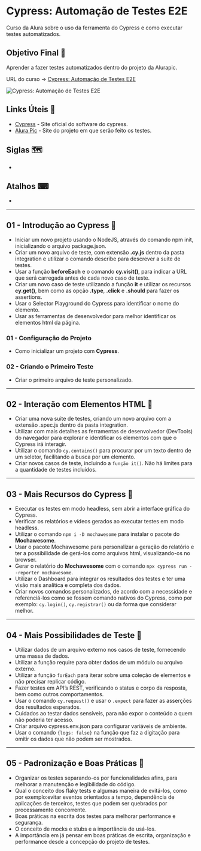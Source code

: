 # Cypress: Automação de Testes E2E

Curso da Alura sobre o uso da ferramenta do Cypress e como executar testes automatizados.

## Objetivo Final &#x1F3AF;

Aprender a fazer testes automatizados dentro do projeto da Alurapic.

URL do curso -> [Cypress: Automação de Testes E2E](https://cursos.alura.com.br/course/cypress-automacao-testes-e2e)

![Cypress: Automação de Testes E2E](https://www.alura.com.br/assets/api/share/curso-cypress-automacao-testes-e2e.png)

## Links Úteis &#x1F517;
* [Cypress](https://www.cypress.io/) - Site oficial do software do cypress.
* [Alura Pic](alura-fotos.herokuapp.com) - Site do projeto em que serão feito os testes.

## Siglas &#x1F5FA;
*

## Atalhos &#x2328;
*

***

## 01 - Introdução ao Cypress &#x1F516;
* Iniciar um novo projeto usando o NodeJS, através do comando npm init, inicializando o arquivo package.json.
* Criar um novo arquivo de teste, com extensão **.cy.js** dentro da pasta integration e utilizar o comando describe para descrever a suite de testes.
* Usar a função **beforeEach** e o comando **cy.visit()**, para indicar a URL que será carregada antes de cada novo caso de teste.
* Criar um novo caso de teste utilizando a função **it** e utilizar os recursos **cy.get()**, bem como as opção **.type**, **.click** e **.should** para fazer os assertions.
* Usar o Selector Playground do Cypress para identificar o nome do elemento.
* Usar as ferramentas de desenvolvedor para melhor identificar os elementos html da página.

### 01 - Configuração do Projeto
* Como inicializar um projeto com **Cypress**.

### 02 - Criando o Primeiro Teste
* Criar o primeiro arquivo de teste personalizado.

***

## 02 - Interação com Elementos HTML &#x1F516;
* Criar uma nova suite de testes, criando um novo arquivo com a extensão .spec.js dentro da pasta integration.
* Utilizar com mais detalhes as ferramentas de desenvolvedor (DevTools) do navegador para explorar e identificar os elementos com que o Cypress irá interagir.
* Utilizar o comando `cy.contains()` para procurar por um texto dentro de um seletor, facilitando a busca por um elemento.
* Criar novos casos de teste, incluindo a `função it()`. Não há limites para a quantidade de testes incluídos.

***

## 03 - Mais Recursos do Cypress &#x1F516;
* Executar os testes em modo headless, sem abrir a interface gráfica do Cypress.
* Verificar os relatórios e vídeos gerados ao executar testes em modo headless.
* Utilizar o comando `npm i -D mochawesome` para instalar o pacote do **Mochawesome**.
* Usar o pacote Mochawesome para personalizar a geração do relatório e ter a possibilidade de gerá-los como arquivos html, visualizando-os no browser.
* Gerar o relatório do **Mochawesome** com o comando `npx cypress run --reporter mochawesome`.
* Utilizar o Dashboard para integrar os resultados dos testes e ter uma visão mais analítica e completa dos dados.
* Criar novos comandos personalizados, de acordo com a necessidade e referenciá-los como se fossem comando nativos do Cypress, como por exemplo: `cy.login()`, `cy.registrar()` ou da forma que considerar melhor.

***

## 04 - Mais Possibilidades de Teste &#x1F516;
* Utilizar dados de um arquivo externo nos casos de teste, fornecendo uma massa de dados.
* Utilizar a função require para obter dados de um módulo ou arquivo externo.
* Utilizar a função `forEach` para iterar sobre uma coleção de elementos e não precisar replicar código.
* Fazer testes em API’s REST, verificando o status e corpo da resposta, bem como outros comportamentos.
* Usar o comando `cy.request()` e usar o `.expect` para fazer as asserções dos resultados esperados.
* Cuidados ao testar dados sensíveis, para não expor o conteúdo a quem não poderia ter acesso.
* Criar arquivo cypress.env.json para configurar variáveis de ambiente.
* Usar o comando `{logs: false}` na função que faz a digitação para omitir os dados que não podem ser mostrados.

***

## 05 - Padronização e Boas Práticas &#x1F516;
* Organizar os testes separando-os por funcionalidades afins, para melhorar a manutenção e legibilidade do código.
* Qual o conceito dos flaky tests e algumas maneira de evitá-los, como por exemplo:evitar eventos orientados a tempo, dependência de aplicações de terceiros, testes que podem ser quebrados por processamento concorrente.
* Boas práticas na escrita dos testes para melhorar performance e segurança.
* O conceito de mocks e stubs e a importância de usá-los.
* A importância em já pensar em boas práticas de escrita, organização e performance desde a concepção do projeto de testes.